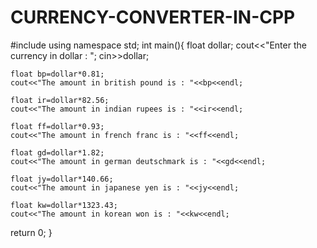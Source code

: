 # CURRENCY-CONVERTER-IN-CPP


#include<iostream>
using namespace std;
int main(){
    float dollar;
    cout<<"Enter the currency in dollar : ";
    cin>>dollar;

    float bp=dollar*0.81;
    cout<<"The amount in british pound is : "<<bp<<endl;

    float ir=dollar*82.56;
    cout<<"The amount in indian rupees is : "<<ir<<endl;

    float ff=dollar*0.93;
    cout<<"The amount in french franc is : "<<ff<<endl;

    float gd=dollar*1.82;
    cout<<"The amount in german deutschmark is : "<<gd<<endl;

    float jy=dollar*140.66;
    cout<<"The amount in japanese yen is : "<<jy<<endl;

    float kw=dollar*1323.43;
    cout<<"The amount in korean won is : "<<kw<<endl;

return 0;
}
